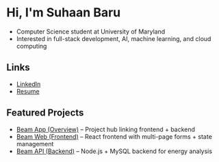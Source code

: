 # Hi, I'm Suhaan Baru

- Computer Science student at University of Maryland
- Interested in full-stack development, AI, machine learning, and cloud computing  

## Links
- [LinkedIn](https://www.linkedin.com/in/suhaan-baru-347881321/)  
- [Resume](link-to-your-resume.pdf)  

## Featured Projects
- [Beam App (Overview)](https://github.com/sbaru123/beam-app) – Project hub linking frontend + backend
- [Beam Web (Frontend)](https://github.com/sbaru123/beamweb) – React frontend with multi-page forms + state management  
- [Beam API (Backend)](https://github.com/sbaru123/beamapi) – Node.js + MySQL backend for energy analysis  


